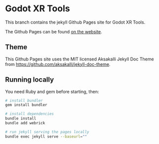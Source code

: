 # Godot XR Tools

This branch contains the jekyll Github Pages site for Godot XR Tools.

The Github Pages can be found [on the website](https://godotvr.github.io/godot-xr-tools/).

## Theme

This Github Pages site uses the MIT licensed Aksakalli Jekyll Doc Theme from
https://github.com/aksakalli/jekyll-doc-theme.


## Running locally

You need Ruby and gem before starting, then:

```bash
# install bundler
gem install bundler

# install dependencies
bundle install
bundle add webrick

# run jekyll serving the pages locally
bundle exec jekyll serve --baseurl=""
```
